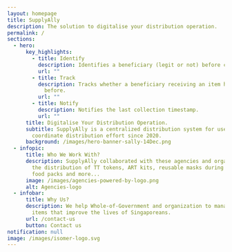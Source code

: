 ```yaml
---
layout: homepage
title: SupplyAlly
description: The solution to digitalise your distribution operation.
permalink: /
sections:
  - hero:
      key_highlights:
        - title: Identify
          description: Identifies a beneficiary (legit or not) before collection.
          url: ""
        - title: Track
          description: Tracks whether a beneficiary receiving an item has received it
            before.
          url: ""
        - title: Notify
          description: Notifies the last collection timestamp.
          url: ""
      title: Digitalise Your Distribution Operation.
      subtitle: SupplyAlly is a centralized distribution system for users to
        coordinate distribution effort since 2020.
      background: /images/hero-banner-sally-14Dec.png
  - infopic:
      title: Who We Work With?
      description: SupplyAlly collaborated with these agencies and organization for
        the distribution of TT tokens, ART kits, reusable masks during covid-19,
        food packs and more...
      image: /images/agencies-powered-by-logo.png
      alt: Agencies-logo
  - infobar:
      title: Why Us?
      description: We help Whole-of-Government and organization to manage & distribute
        items that improve the lives of Singaporeans.
      url: /contact-us
      button: Contact us
notification: null
image: /images/isomer-logo.svg
---
```

